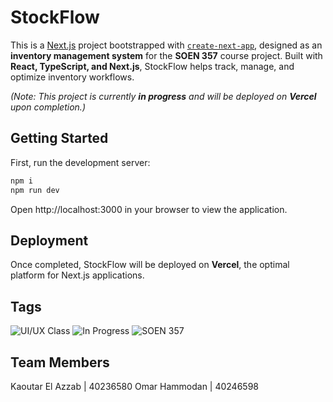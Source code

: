 # StockFlow

This is a [Next.js](https://nextjs.org/) project bootstrapped with [`create-next-app`](https://github.com/vercel/next.js/tree/canary/packages/create-next-app), designed as an **inventory management system** for the **SOEN 357** course project. Built with **React, TypeScript, and Next.js**, StockFlow helps track, manage, and optimize inventory workflows.

_(Note: This project is currently **in progress** and will be deployed on **Vercel** upon completion.)_

## Getting Started

First, run the development server:

```bash
npm i
npm run dev
```

Open http://localhost:3000 in your browser to view the application.

## Deployment

Once completed, StockFlow will be deployed on **Vercel**, the optimal platform for Next.js applications.

## Tags

![UI/UX Class](https://img.shields.io/badge/UI%2FUX%20Class-4285F4?style=for-the-badge&logo=figma&logoColor=white&color=4285F4)
![In Progress](https://img.shields.io/badge/In_Progress-FF5733?style=for-the-badge&color=FF5733)
![SOEN 357](https://img.shields.io/badge/SOEN_357-4CAF50?style=for-the-badge&color=4CAF50)

## Team Members

Kaoutar El Azzab | 40236580
Omar Hammodan | 40246598
